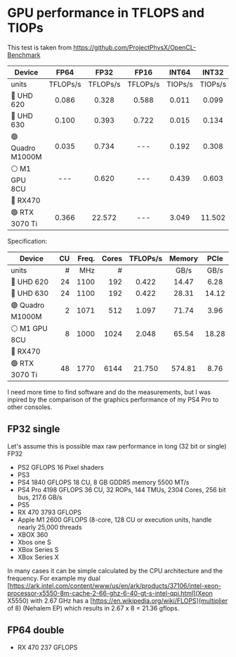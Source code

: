# GPU performance in TFLOPS and TIOPs

This test is taken from https://github.com/ProjectPhysX/OpenCL-Benchmark 

| Device           |   FP64   |   FP32   |   FP16   |  INT64  |  INT32  |  INT16  |   INT8  |
|------------------|:--------:|:--------:|:--------:|:-------:|:-------:|:-------:|:-------:|
| units            | TFLOPs/s | TFLOPs/s | TFLOPs/s | TIOPs/s | TIOPs/s | TIOPs/s | TIOPs/s |
| 🔵 UHD 620       |   0.086  |   0.328  |   0.588  |  0.011  |  0.099  |  0.560  |  0.115  |
| 🔵 UHD 630       |   0.100  |   0.393  |   0.722  |  0.015  |  0.134  |  0.779  |  0.135  |
| 🟢 Quadro M1000M |   0.035  |   0.734  |   ---    |  0.192  |  0.308  |  1.071  |  1.087  |
| ⚪ M1 GPU 8CU    |    ---   |   0.620  |   ---    |  0.439  |  0.603  |  0.645  |  0.638  |
| 🔴 RX470         |          |          |          |         |         |         |         |
| 🟢 RTX 3070 Ti   |   0.366  |  22.572  |   ---    |  3.049  | 11.502  |  9.993  |  8.681  |

Specification:

| Device           | CU | Freq. | Cores | TFLOPs/s | Memory |  PCIe |
|------------------|---:|------:|------:|:--------:|:------:|:-----:|
| units            |  # |   MHz |     # |          |  GB/s  |  GB/s |
| 🔵 UHD 620       | 24 |  1100 |   192 |    0.422 |  14.47 |  6.28 |
| 🔵 UHD 630       | 24 |  1100 |   192 |    0.422 |  28.31 | 14.12 |
| 🟢 Quadro M1000M |  2 |  1071 |   512 |    1.097 |  71.74 |  3.96 |
| ⚪ M1 GPU 8CU    |  8 |  1000 |  1024 |    2.048 |  65.54 | 18.28 |
| 🔴 RX470         |    |       |       |          |        |       |
| 🟢 RTX 3070 Ti   | 48 |  1770 |  6144 |   21.750 | 574.81 |  8.76 |

I need more time to find software and do the measurements, but I was inpired by the comparison of the graphics performance of my PS4 Pro to other consoles. 

## FP32 single

Let's assume this is possible max raw performance in long (32 bit or single) FP32

- PS2			GFLOPS 		16 Pixel shaders
- PS3
- PS4 		1840 GFLOPS		18 CU, 8 GB GDDR5 memory 5500 MT/s
- PS4 Pro	4198 GFLOPS		36 CU, 32 ROPs, 144 TMUs, 2304 Cores, 256 bit bus, 217.6 GB/s
- PS5
- RX 470 	3793 GFLOPS
- Apple M1 	2600 GFLOPS (8-core, 128 CU or execution units, handle nearly 25,000 threads
- XBOX 360
- Xbos one S 
- XBox Series S 
- XBox Series X 

In many cases it can be simple calculated by the CPU architecture and the frequency. For example my dual [https://ark.intel.com/content/www/us/en/ark/products/37106/intel-xeon-processor-x5550-8m-cache-2-66-ghz-6-40-gt-s-intel-qpi.html](Xeon X5550) with 2.67 GHz has a [https://en.wikipedia.org/wiki/FLOPS](multiplier of 8) (Nehalem EP) which results in 2.67 x 8 = 21.36 gflops.

## FP64 double

- RX 470 	237 GFLOPS
